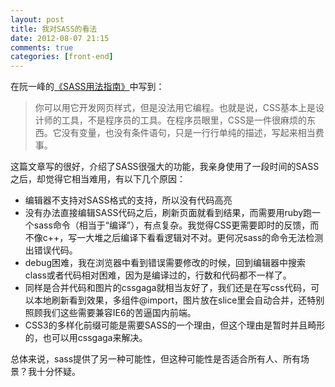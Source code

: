```yaml
---
layout: post
title: 我对SASS的看法
date: 2012-08-07 21:15
comments: true
categories: [front-end]
---
```


在阮一峰的<a href="http://www.ruanyifeng.com/blog/2012/06/sass.html">《SASS用法指南》</a>中写到：
<blockquote>你可以用它开发网页样式，但是没法用它编程。也就是说，CSS基本上是设计师的工具，不是程序员的工具。在程序员眼里，CSS是一件很麻烦的东西。它没有变量，也没有条件语句，只是一行行单纯的描述，写起来相当费事。</blockquote>
这篇文章写的很好，介绍了SASS很强大的功能，我亲身使用了一段时间的SASS之后，却觉得它相当难用，有以下几个原因：
<ul>
	<li>编辑器不支持对SASS格式的支持，所以没有代码高亮</li>
	<li>没有办法直接编辑SASS代码之后，刷新页面就看到结果，而需要用ruby跑一个sass命令（相当于“编译”），有点复杂。我觉得CSS更需要即时的反馈，而不像c++，写一大堆之后编译下看看逻辑对不对。更何况sass的命令无法检测出错误代码。</li>
	<li>debug困难，我在浏览器中看到错误需要修改的时候，回到编辑器中搜索class或者代码相对困难，因为是编译过的，行数和代码都不一样了。</li>
	<li>同样是合并代码和图片的cssgaga就相当友好了，我们还是在写css代码，可以本地刷新看到效果，多组件@import，图片放在slice里会自动合并，还特别照顾我们这些需要兼容IE6的苦逼国内前端。</li>
	<li>CSS3的多样化前缀可能是需要SASS的一个理由，但这个理由是暂时并且畸形的，也可以用cssgaga来解决。</li></ul>
总体来说，sass提供了另一种可能性，但这种可能性是否适合所有人、所有场景？我十分怀疑。

